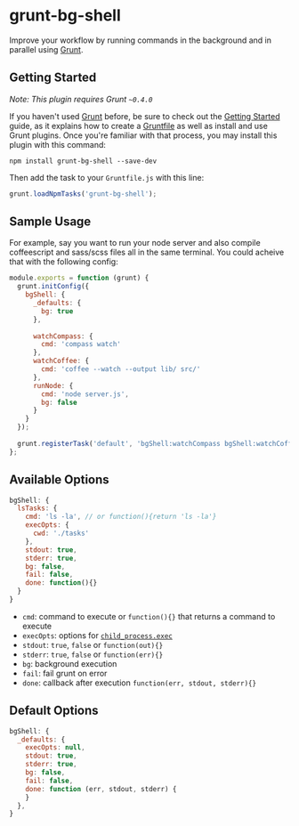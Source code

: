 grunt-bg-shell
============

Improve your workflow by running commands in the background and in parallel using [Grunt](https://github.com/gruntjs/grunt). 

## Getting Started
*Note: This plugin requires Grunt `~0.4.0`*

If you haven't used [Grunt](http://gruntjs.com/) before, be sure to check out the [Getting Started](http://gruntjs.com/getting-started) guide, as it explains how to create a [Gruntfile](http://gruntjs.com/sample-gruntfile) as well as install and use Grunt plugins. Once you're familiar with that process, you may install this plugin with this command:

```shell
npm install grunt-bg-shell --save-dev
```
Then add the task to your `Gruntfile.js` with this line:
```js
grunt.loadNpmTasks('grunt-bg-shell');
```

## Sample Usage

For example, say you want to run your node server and also compile coffeescript and sass/scss files all in the same terminal. You could acheive that with the following config:

```javascript
module.exports = function (grunt) {
  grunt.initConfig({
    bgShell: {
      _defaults: {
        bg: true
      },
      
      watchCompass: {
        cmd: 'compass watch'
      },
      watchCoffee: {
        cmd: 'coffee --watch --output lib/ src/'
      },
      runNode: {
        cmd: 'node server.js',
        bg: false
      }
    }
  });
  
  grunt.registerTask('default', 'bgShell:watchCompass bgShell:watchCoffee bgShell:runNode');
};
```

## Available Options
```javascript
bgShell: {
  lsTasks: {
    cmd: 'ls -la', // or function(){return 'ls -la'}
    execOpts: {
      cwd: './tasks'
    },
    stdout: true,
    stderr: true,
    bg: false,
    fail: false,
    done: function(){}
  }     
}
```
* `cmd`: command to execute or `function(){}` that returns a command to execute
* `execOpts`: options for 
  [`child_process.exec`](http://nodejs.org/api/child_process.html#child_process_child_process_exec_command_options_callback)
* `stdout`: `true`, `false` or `function(out){}`
* `stderr`: `true`, `false` or `function(err){}`
* `bg`: background execution
* `fail`: fail grunt on error
* `done`: callback after execution `function(err, stdout, stderr){}`
 
## Default Options
```javascript
bgShell: {
  _defaults: {
    execOpts: null,
    stdout: true,
    stderr: true,
    bg: false,
    fail: false,
    done: function (err, stdout, stderr) {
    }
  },
}
```

